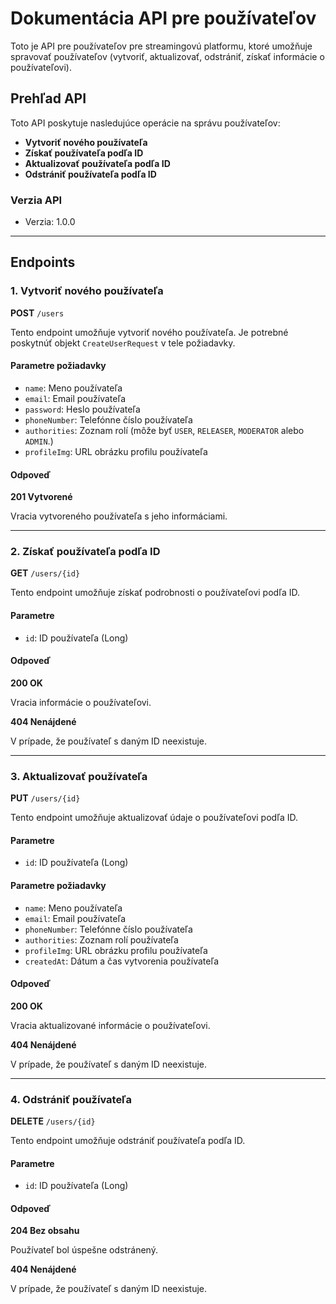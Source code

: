 # Dokumentácia API pre používateľov

Toto je API pre používateľov pre streamingovú platformu, ktoré umožňuje spravovať používateľov (vytvoriť, aktualizovať, odstrániť, získať informácie o používateľovi).

## Prehľad API

Toto API poskytuje nasledujúce operácie na správu používateľov:

- **Vytvoriť nového používateľa**
- **Získať používateľa podľa ID**
- **Aktualizovať používateľa podľa ID**
- **Odstrániť používateľa podľa ID**

### Verzia API
- Verzia: 1.0.0

---

## Endpoints

### 1. Vytvoriť nového používateľa

**POST** `/users`

Tento endpoint umožňuje vytvoriť nového používateľa. Je potrebné poskytnúť objekt `CreateUserRequest` v tele požiadavky.

#### Parametre požiadavky

- `name`: Meno používateľa
- `email`: Email používateľa
- `password`: Heslo používateľa
- `phoneNumber`: Telefónne číslo používateľa
- `authorities`: Zoznam rolí (môže byť `USER`, `RELEASER`, `MODERATOR` alebo `ADMIN`.)
- `profileImg`: URL obrázku profilu používateľa

#### Odpoveď

**201 Vytvorené**

Vracia vytvoreného používateľa s jeho informáciami.

---

### 2. Získať používateľa podľa ID

**GET** `/users/{id}`

Tento endpoint umožňuje získať podrobnosti o používateľovi podľa ID.

#### Parametre

- `id`: ID používateľa (Long)

#### Odpoveď

**200 OK**

Vracia informácie o používateľovi.

**404 Nenájdené**

V prípade, že používateľ s daným ID neexistuje.

---

### 3. Aktualizovať používateľa

**PUT** `/users/{id}`

Tento endpoint umožňuje aktualizovať údaje o používateľovi podľa ID.

#### Parametre

- `id`: ID používateľa (Long)

#### Parametre požiadavky

- `name`: Meno používateľa
- `email`: Email používateľa
- `phoneNumber`: Telefónne číslo používateľa
- `authorities`: Zoznam rolí používateľa
- `profileImg`: URL obrázku profilu používateľa
- `createdAt`: Dátum a čas vytvorenia používateľa

#### Odpoveď

**200 OK**

Vracia aktualizované informácie o používateľovi.

**404 Nenájdené**

V prípade, že používateľ s daným ID neexistuje.

---

### 4. Odstrániť používateľa

**DELETE** `/users/{id}`

Tento endpoint umožňuje odstrániť používateľa podľa ID.

#### Parametre

- `id`: ID používateľa (Long)

#### Odpoveď

**204 Bez obsahu**

Používateľ bol úspešne odstránený.

**404 Nenájdené**

V prípade, že používateľ s daným ID neexistuje.
